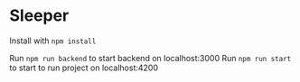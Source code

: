 # Sleeper

Install with `npm install`

Run `npm run backend` to start backend on localhost:3000
Run `npm run start` to start to run project on localhost:4200

